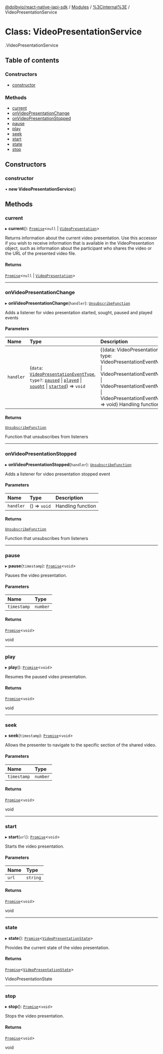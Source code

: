 [@dolbyio/react-native-iapi-sdk](../README.md) / [Modules](../modules.md) / [%3Cinternal%3E](../modules/_internal_.md) / VideoPresentationService

# Class: VideoPresentationService

[<internal>](../modules/_internal_.md).VideoPresentationService

## Table of contents

### Constructors

- [constructor](_internal_.VideoPresentationService.md#constructor)

### Methods

- [current](_internal_.VideoPresentationService.md#current)
- [onVideoPresentationChange](_internal_.VideoPresentationService.md#onvideopresentationchange)
- [onVideoPresentationStopped](_internal_.VideoPresentationService.md#onvideopresentationstopped)
- [pause](_internal_.VideoPresentationService.md#pause)
- [play](_internal_.VideoPresentationService.md#play)
- [seek](_internal_.VideoPresentationService.md#seek)
- [start](_internal_.VideoPresentationService.md#start)
- [state](_internal_.VideoPresentationService.md#state)
- [stop](_internal_.VideoPresentationService.md#stop)

## Constructors

### constructor

• **new VideoPresentationService**()

## Methods

### current

▸ **current**(): [`Promise`](../modules/_internal_.md#promise)<``null`` \| [`VideoPresentation`](../interfaces/_internal_.VideoPresentation.md)\>

Returns information about the current video presentation. Use this accessor
if you wish to receive information that is available in the VideoPresentation
object, such as information about the participant who shares the video or the
URL of the presented video file.

#### Returns

[`Promise`](../modules/_internal_.md#promise)<``null`` \| [`VideoPresentation`](../interfaces/_internal_.VideoPresentation.md)\>

___

### onVideoPresentationChange

▸ **onVideoPresentationChange**(`handler`): [`UnsubscribeFunction`](../modules/_internal_.md#unsubscribefunction)

Adds a listener for video presentation started, sought, paused and played events

#### Parameters

| Name | Type | Description |
| :------ | :------ | :------ |
| `handler` | (`data`: [`VideoPresentationEventType`](../interfaces/_internal_.VideoPresentationEventType.md), `type?`: [`paused`](../modules/_internal_.md#paused) \| [`played`](../modules/_internal_.md#played) \| [`sought`](../modules/_internal_.md#sought) \| [`started`](../modules/_internal_.md#started)) => `void` | {(data: VideoPresentationEventType, type: VideoPresentationEventNames.started \| VideoPresentationEventNames.sought \| VideoPresentationEventNames.paused \| VideoPresentationEventNames.played) => void} Handling function |

#### Returns

[`UnsubscribeFunction`](../modules/_internal_.md#unsubscribefunction)

Function that unsubscribes from listeners

___

### onVideoPresentationStopped

▸ **onVideoPresentationStopped**(`handler`): [`UnsubscribeFunction`](../modules/_internal_.md#unsubscribefunction)

Adds a listener for video presentation stopped event

#### Parameters

| Name | Type | Description |
| :------ | :------ | :------ |
| `handler` | () => `void` | Handling function |

#### Returns

[`UnsubscribeFunction`](../modules/_internal_.md#unsubscribefunction)

Function that unsubscribes from listeners

___

### pause

▸ **pause**(`timestamp`): [`Promise`](../modules/_internal_.md#promise)<`void`\>

Pauses the video presentation.

#### Parameters

| Name | Type |
| :------ | :------ |
| `timestamp` | `number` |

#### Returns

[`Promise`](../modules/_internal_.md#promise)<`void`\>

void

___

### play

▸ **play**(): [`Promise`](../modules/_internal_.md#promise)<`void`\>

Resumes the paused video presentation.

#### Returns

[`Promise`](../modules/_internal_.md#promise)<`void`\>

void

___

### seek

▸ **seek**(`timestamp`): [`Promise`](../modules/_internal_.md#promise)<`void`\>

Allows the presenter to navigate to the specific section of the shared video.

#### Parameters

| Name | Type |
| :------ | :------ |
| `timestamp` | `number` |

#### Returns

[`Promise`](../modules/_internal_.md#promise)<`void`\>

void

___

### start

▸ **start**(`url`): [`Promise`](../modules/_internal_.md#promise)<`void`\>

Starts the video presentation.

#### Parameters

| Name | Type |
| :------ | :------ |
| `url` | `string` |

#### Returns

[`Promise`](../modules/_internal_.md#promise)<`void`\>

void

___

### state

▸ **state**(): [`Promise`](../modules/_internal_.md#promise)<[`VideoPresentationState`](../enums/_internal_.VideoPresentationState.md)\>

Provides the current state of the video presentation.

#### Returns

[`Promise`](../modules/_internal_.md#promise)<[`VideoPresentationState`](../enums/_internal_.VideoPresentationState.md)\>

VideoPresentationState

___

### stop

▸ **stop**(): [`Promise`](../modules/_internal_.md#promise)<`void`\>

Stops the video presentation.

#### Returns

[`Promise`](../modules/_internal_.md#promise)<`void`\>

void
